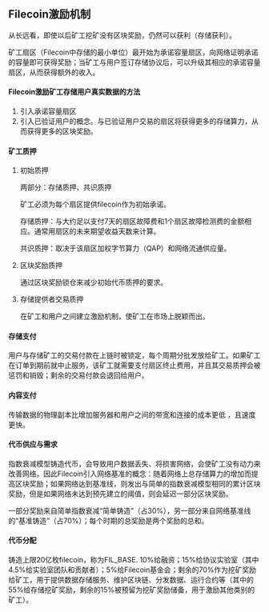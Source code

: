 ## Filecoin激励机制

从长远看，即使以后矿工挖矿没有区块奖励，仍然可以获利（存储获利）。

矿工扇区（Filecoin中存储的最小单位）最开始为承诺容量扇区，向网络证明承诺的容量即可获得奖励；当矿工与用户签订存储协议后，可以升级其相应的承诺容量扇区，从而获得额外的收入。

#### Filecoin激励矿工存储用户真实数据的方法

1. 引入承诺容量扇区
2. 引入已验证用户的概念。与已验证用户交易的扇区将获得更多的存储算力，从而获得更多的区块奖励。

#### 矿工质押

1. 初始质押

   两部分：存储质押、共识质押

   矿工必须为每个扇区提供filecoin作为初始承诺。

   存储质押：与大约足以支付7天的扇区故障费和1个扇区故障检测费的金额相应。通常用扇区的未来期望收益天数来计算。

   共识质押：取决于该扇区加权字节算力（QAP）和网络流通供应量。

2. 区块奖励质押

   通过区块奖励锁仓来减少初始代币质押的要求。

3. 存储提供者交易质押

   在矿工和用户之间建立激励机制，使矿工在市场上脱颖而出。

#### 存储支付

用户与存储矿工的交易付款在上链时被锁定，每个周期分批发放给矿工。如果矿工在订单到期前就中止服务，该矿工就需要支付扇区终止费用，并且其交易质押会被惩罚和销毁；剩余的交易付款会退回给用户。

#### 内容支付

传输数据的物理副本比增加服务器和用户之间的带宽和连接的成本更低 ，且速度更快。

#### 代币供应与需求

指数衰减模型铸造代币，会导致用户数据丢失、将损害网络，会使矿工没有动力来改善网络。因此Filecoin引入网络基准的概念：随着网络上总存储算力的增加而提高区块奖励；如果网络达到基准线，则发出与简单的指数衰减模型相同的累计区块奖励，但是如果网络未达到预先建立的阈值，则会延迟一部分区块奖励。

一部分奖励来自简单指数衰减“简单铸造”（占30%），另一部分来自网络基准线的“基准铸造”（占70%）；每个时期的总奖励是两个奖励的总和。

#### 代币分配

铸造上限20亿枚filecoin，称为FIL_BASE. 10%给融资；15%给协议实验室（其中4.5%给实验室团队和贡献者）；5%给Filecoin基金会；剩余的70%作为挖矿奖励给矿工，用于提供数据存储服务、维护区块链、分发数据、运行合约等（其中的55%给存储挖矿奖励，剩余的15%被预留为挖矿奖励储备，用于激励其他类别的矿工）。